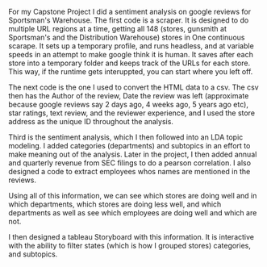 For my Capstone Project I did a sentiment analysis on google reviews for Sportsman's Warehouse. The first code is a scraper. It is designed to do multiple URL regions at a time, getting all 148 (stores, gunsmith at Sportsman's and the Distribution Warehouse) stores in
One continuous scarape. It sets up a temporary profile, and runs headless, and at variable speeds in an attempt to make google think it is human. It saves after each store into a temporary folder and keeps track of the URLs for each store. 
This way, if the runtime gets interuppted, you can start where you left off. 

The next code is the one I used to convert the HTML data to a csv. The csv then has the Author of the review, Date the review was left (approximate because google reviews say 2 days ago, 4 weeks ago, 5 years ago etc), star ratings, text review, and the reviewer experience, and I used the store address as the unique ID throughout the analysis. 

Third is the sentiment analysis, which I then followed into an LDA topic modeling. I added categories (departments) and subtopics in an effort to make meaning out of the analysis. Later in the project, I then added annual and quarterly revenue from SEC filings to do a pearson correlation. I also designed a code to extract employees whos names are mentioned in the reviews. 

Using all of this information, we can see which stores are doing well and in which departments, which stores are doing less well, and which departments as well as see which employees are doing well and which are not. 

I then designed a tableau Storyboard with this information. It is interactive with the ability to filter states (which is how I grouped stores) categories, and subtopics. 
